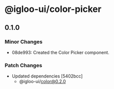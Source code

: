 # @igloo-ui/color-picker

## 0.1.0

### Minor Changes

- 08de993: Created the Color Picker component.

### Patch Changes

- Updated dependencies [5402bcc]
  - @igloo-ui/color@0.2.0
